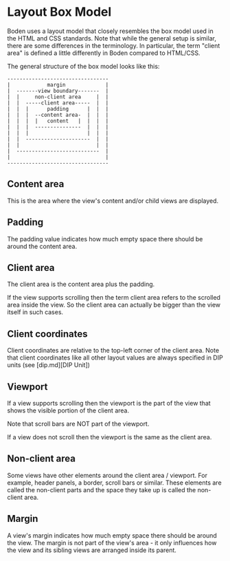 Layout Box Model
================

Boden uses a layout model that closely resembles the box model used in the HTML and CSS standards.
Note that while the general setup is similar, there are some differences in the terminology.
In particular, the term "client area" is defined a little differently in Boden compared to HTML/CSS.

The general structure of the box model looks like this:

    ---------------------------------
    |            margin             |
    |  -------view boundary-------  |
    |  |     non-client area     |  |
    |  |  -----client area-----  |  | 
    |  |  |      padding      |  |  | 
    |  |  |  --content area-  |  |  |
    |  |  |  |   content   |  |  |  |
    |  |  |  ---------------  |  |  |
    |  |  |                   |  |  |
    |  |  ---------------------  |  |
    |  |                         |  |
    |  ---------------------------  |
    |                               |
    ---------------------------------


Content area
------------

This is the area where the view's content and/or child views are displayed.


Padding
-------

The padding value indicates how much empty space there should be around the
content area.


Client area
-----------

The client area is the content area plus the padding.

If the view supports scrolling then the term client area refers to the scrolled area
inside the view. So the client area can actually be bigger than the view itself in such cases.


Client coordinates
------------------

Client coordinates are relative to the top-left corner of the client area. Note that
client coordinates like all other layout values are always specified in DIP units
(see [dip.md][DIP Unit])


Viewport
--------

If a view supports scrolling then the viewport is the part of the view that shows the
visible portion of the client area.

Note that scroll bars are NOT part of the viewport.

If a view does not scroll then the viewport is the same as the client area.


Non-client area
---------------

Some views have other elements around the client area / viewport.
For example, header panels, a border, scroll bars or similar. These elements are called
the non-client parts and the space they take up is called the non-client area.


Margin 
------

A view's margin indicates how much empty space there should be around the view.
The margin is not part of the view's area - it only influences how the view 
and its sibling views are arranged inside its parent.










